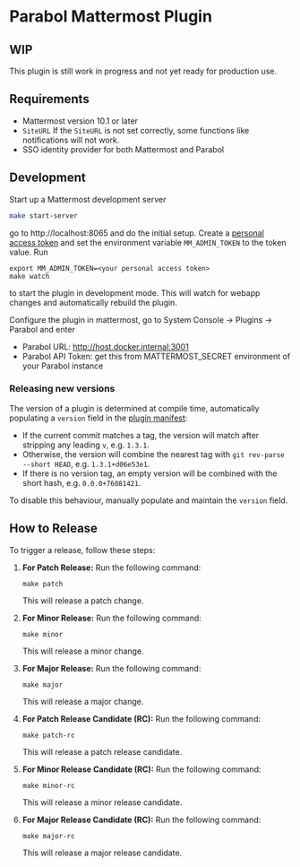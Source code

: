 # Parabol Mattermost Plugin

## WIP ##

This plugin is still work in progress and not yet ready for production use.

## Requirements

- Mattermost version 10.1 or later
- `SiteURL` If the `SiteURL` is not set correctly, some functions like notifications will not work.
- SSO identity provider for both Mattermost and Parabol

## Development

Start up a Mattermost development server
```bash
make start-server
```
go to http://localhost:8065 and do the initial setup. Create a [personal access token](https://docs.mattermost.com/developer/personal-access-tokens.html)
and set the environment variable `MM_ADMIN_TOKEN` to the token value. Run 
```
export MM_ADMIN_TOKEN=<your personal access token>
make watch
```
to start the plugin in development mode. This will watch for webapp changes and automatically rebuild the plugin.

Configure the plugin in mattermost, go to System Console -> Plugins -> Parabol and enter
- Parabol URL: http://host.docker.internal:3001
- Parabol API Token: get this from MATTERMOST_SECRET environment of your Parabol instance

### Releasing new versions

The version of a plugin is determined at compile time, automatically populating a `version` field in the [plugin manifest](plugin.json):
* If the current commit matches a tag, the version will match after stripping any leading `v`, e.g. `1.3.1`.
* Otherwise, the version will combine the nearest tag with `git rev-parse --short HEAD`, e.g. `1.3.1+d06e53e1`.
* If there is no version tag, an empty version will be combined with the short hash, e.g. `0.0.0+76081421`.

To disable this behaviour, manually populate and maintain the `version` field.

## How to Release

To trigger a release, follow these steps:

1. **For Patch Release:** Run the following command:
    ```
    make patch
    ```
   This will release a patch change.

2. **For Minor Release:** Run the following command:
    ```
    make minor
    ```
   This will release a minor change.

3. **For Major Release:** Run the following command:
    ```
    make major
    ```
   This will release a major change.

4. **For Patch Release Candidate (RC):** Run the following command:
    ```
    make patch-rc
    ```
   This will release a patch release candidate.

5. **For Minor Release Candidate (RC):** Run the following command:
    ```
    make minor-rc
    ```
   This will release a minor release candidate.

6. **For Major Release Candidate (RC):** Run the following command:
    ```
    make major-rc
    ```
   This will release a major release candidate.

